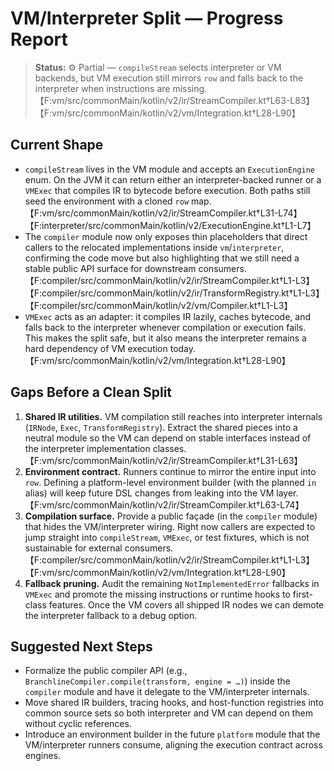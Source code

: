 # VM/Interpreter Split — Progress Report

> **Status:** ⚙️ Partial — `compileStream` selects interpreter or VM backends, but VM execution still mirrors `row` and falls back to the interpreter when instructions are missing.【F:vm/src/commonMain/kotlin/v2/ir/StreamCompiler.kt†L63-L83】【F:vm/src/commonMain/kotlin/v2/vm/Integration.kt†L28-L90】

## Current Shape
- `compileStream` lives in the VM module and accepts an `ExecutionEngine` enum. On the JVM it can return either an interpreter-backed runner or a `VMExec` that compiles IR to bytecode before execution. Both paths still seed the environment with a cloned `row` map.【F:vm/src/commonMain/kotlin/v2/ir/StreamCompiler.kt†L31-L74】【F:interpreter/src/commonMain/kotlin/v2/ExecutionEngine.kt†L1-L7】
- The `compiler` module now only exposes thin placeholders that direct callers to the relocated implementations inside `vm`/`interpreter`, confirming the code move but also highlighting that we still need a stable public API surface for downstream consumers.【F:compiler/src/commonMain/kotlin/v2/ir/StreamCompiler.kt†L1-L3】【F:compiler/src/commonMain/kotlin/v2/ir/TransformRegistry.kt†L1-L3】【F:compiler/src/commonMain/kotlin/v2/vm/Compiler.kt†L1-L3】
- `VMExec` acts as an adapter: it compiles IR lazily, caches bytecode, and falls back to the interpreter whenever compilation or execution fails. This makes the split safe, but it also means the interpreter remains a hard dependency of VM execution today.【F:vm/src/commonMain/kotlin/v2/vm/Integration.kt†L28-L90】

## Gaps Before a Clean Split
1. **Shared IR utilities.** VM compilation still reaches into interpreter internals (`IRNode`, `Exec`, `TransformRegistry`). Extract the shared pieces into a neutral module so the VM can depend on stable interfaces instead of the interpreter implementation classes.【F:vm/src/commonMain/kotlin/v2/ir/StreamCompiler.kt†L31-L63】
2. **Environment contract.** Runners continue to mirror the entire input into `row`. Defining a platform-level environment builder (with the planned `in` alias) will keep future DSL changes from leaking into the VM layer.【F:vm/src/commonMain/kotlin/v2/ir/StreamCompiler.kt†L63-L74】
3. **Compilation surface.** Provide a public façade (in the `compiler` module) that hides the VM/interpreter wiring. Right now callers are expected to jump straight into `compileStream`, `VMExec`, or test fixtures, which is not sustainable for external consumers.【F:compiler/src/commonMain/kotlin/v2/ir/StreamCompiler.kt†L1-L3】【F:vm/src/commonMain/kotlin/v2/vm/Integration.kt†L28-L90】
4. **Fallback pruning.** Audit the remaining `NotImplementedError` fallbacks in `VMExec` and promote the missing instructions or runtime hooks to first-class features. Once the VM covers all shipped IR nodes we can demote the interpreter fallback to a debug option.

## Suggested Next Steps
- Formalize the public compiler API (e.g., `BranchlineCompiler.compile(transform, engine = …)`) inside the `compiler` module and have it delegate to the VM/interpreter internals.
- Move shared IR builders, tracing hooks, and host-function registries into common source sets so both interpreter and VM can depend on them without cyclic references.
- Introduce an environment builder in the future `platform` module that the VM/interpreter runners consume, aligning the execution contract across engines.

